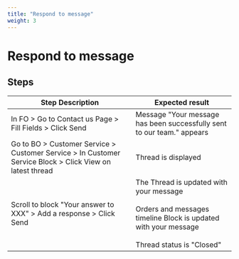 ```yaml
---
title: "Respond to message"
weight: 3
---
```


# Respond to message
## Steps
| Step Description | Expected result |
| ----- | ----- |
| In FO > Go to Contact us Page > Fill Fields > Click Send | Message "Your message has been successfully sent to our team." appears |
| Go to BO > Customer Service > Customer Service > In Customer Service Block > Click View on latest thread | Thread is displayed |
| Scroll to block "Your answer to XXX" > Add a response > Click Send | The Thread is updated with your message<br><br>Orders and messages timeline Block is updated with your message<br><br>Thread status is "Closed" |
